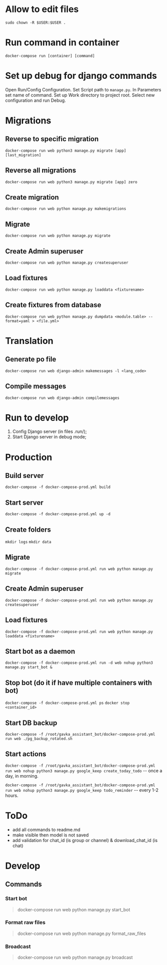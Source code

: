 # Allow to edit files
`sudo chown -R $USER:$USER .`

# Run command in container
`docker-compose run [container] [command]`

# Set up debug for django commands

Open Run/Config Configuration.
Set Script path to `manage.py`.
In Parameters set name of command.
Set up Work directory to project root.
Select new configuration and run Debug.

# Migrations

## Reverse to specific migration
`docker-compose run web python3 manage.py migrate [app] [last_migration]`

## Reverse all migrations
`docker-compose run web python3 manage.py migrate [app] zero`

## Create migration
`docker-compose run web python manage.py makemigrations`

## Migrate
`docker-compose run web python manage.py migrate`

## Create Admin superuser
`docker-compose run web python manage.py createsuperuser`

## Load fixtures
`docker-compose run web python manage.py loaddata <fixturename>`

## Create fixtures from database
`docker-compose run web python manage.py dumpdata <module.table> --format=yaml > <file.yml>`

# Translation

## Generate po file
`docker-compose run web django-admin makemessages -l <lang_code>`

## Compile messages
`docker-compose run web django-admin compilemessages`

# Run to develop
1. Config Django server (in files .run/);
2. Start Django server in debug mode;

# Production

## Build server
`docker-compose -f docker-compose-prod.yml build`

## Start server
`docker-compose -f docker-compose-prod.yml up -d`

## Create folders
`mkdir logs`
`mkdir data`

## Migrate
`docker-compose -f docker-compose-prod.yml run web python manage.py migrate`

## Create Admin superuser
`docker-compose -f docker-compose-prod.yml run web python manage.py createsuperuser`

## Load fixtures
`docker-compose -f docker-compose-prod.yml run web python manage.py loaddata <fixturename>`

## Start bot as a daemon
`docker-compose -f docker-compose-prod.yml run -d web nohup python3 manage.py start_bot &`

## Stop bot (do it if have multiple containers with bot)
`docker-compose -f docker-compose-prod.yml ps`
`docker stop <container_id>`

## Start DB backup
`docker-compose -f /root/gavka_assistant_bot/docker-compose-prod.yml run web ./pg_backup_rotated.sh`

## Start actions
`docker-compose -f /root/gavka_assistant_bot/docker-compose-prod.yml run web nohup python3 manage.py google_keep create_today_todo`
-- once a day, in morning.

`docker-compose -f /root/gavka_assistant_bot/docker-compose-prod.yml run web nohup python3 manage.py google_keep todo_reminder`
-- every 1-2 hours.

# ToDo
- add all commands to readme.md
- make visible then model is not saved
- add validation for chat_id (is group or channel) & download_chat_id (is chat)

# Develop

## Commands

### Start bot
> docker-compose run web python manage.py start_bot

### Format raw files
> docker-compose run web python manage.py format_raw_files

### Broadcast
> docker-compose run web python manage.py broadcast
